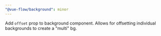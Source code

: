 ```yaml
---
"@vue-flow/background": minor
---
```


Add `offset` prop to background component. Allows for offsetting individual backgrounds to create a "multi" bg.
